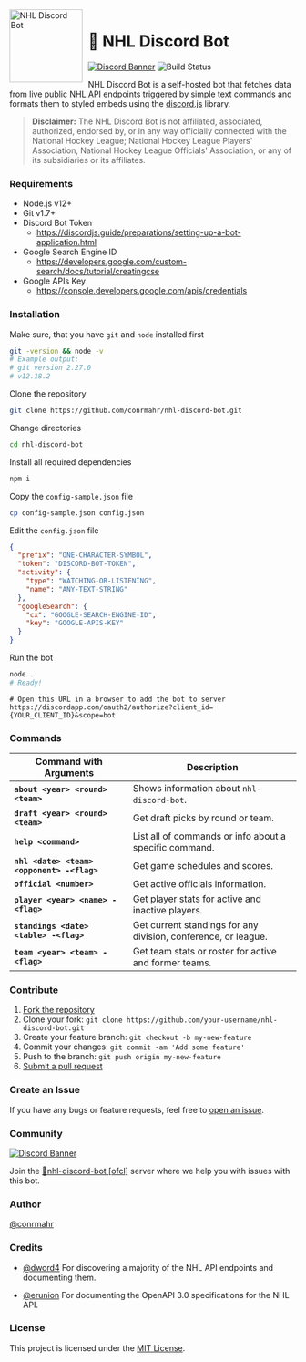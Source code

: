 <img width="128" height="128" align="left" style="float: left; margin: 0 10px 0 0;" alt="NHL Discord Bot" src="https://cdn.discordapp.com/avatars/535203406592344067/1473d566732ea6ffd24d02be45af8b21.png">  

# :ice_hockey: NHL Discord Bot

[![Discord Banner](https://discordapp.com/api/guilds/499434832124837889/widget.png?style=shield)](https://discord.gg/92UtjGs)
![Build Status](https://github.com/conrmahr/nhl-discord-bot/workflows/build/badge.svg)


NHL Discord Bot is a self-hosted bot that fetches data from live public [NHL API](https://github.com/erunion/sport-api-specifications/tree/master/nhl) endpoints triggered by simple text commands and formats them to styled embeds using the [discord.js](https://github.com/discordjs/discord.js) library.
>**Disclaimer:** The NHL Discord Bot is not affiliated, associated, authorized, endorsed by, or in any way officially connected with the National Hockey League; National Hockey League Players' Association, National Hockey League Officials' Association, or any of its subsidiaries or its affiliates.

### Requirements

- Node.js v12+
- Git v1.7+
- Discord Bot Token
	- https://discordjs.guide/preparations/setting-up-a-bot-application.html
- Google Search Engine ID
	- https://developers.google.com/custom-search/docs/tutorial/creatingcse
- Google APIs Key
	- https://console.developers.google.com/apis/credentials

### Installation

Make sure, that you have `git` and `node` installed first
```sh
git -version && node -v
# Example output:
# git version 2.27.0
# v12.18.2
```

Clone the repository
```sh
git clone https://github.com/conrmahr/nhl-discord-bot.git
```

Change directories
```sh
cd nhl-discord-bot
```

Install all required dependencies
```sh
npm i
```

Copy the `config-sample.json` file
```sh
cp config-sample.json config.json
```

Edit the `config.json` file
```json
{
  "prefix": "ONE-CHARACTER-SYMBOL",
  "token": "DISCORD-BOT-TOKEN",
  "activity": {
    "type": "WATCHING-OR-LISTENING",
    "name": "ANY-TEXT-STRING"
  },
  "googleSearch": {
    "cx": "GOOGLE-SEARCH-ENGINE-ID",
    "key": "GOOGLE-APIS-KEY"
  }
}
```

Run the bot
```sh
node .
# Ready!
```

```
# Open this URL in a browser to add the bot to server
https://discordapp.com/oauth2/authorize?client_id={YOUR_CLIENT_ID}&scope=bot
```

### Commands

| Command with Arguments                | Description |
| ------------------------------------- | ------------------------------------- |
|**`about <year> <round> <team>`** | Shows information about `nhl-discord-bot`.|
|**`draft <year> <round> <team>`** | Get draft picks by round or team.|
|**`help <command>`** | List all of commands or info about a specific command.|
|**`nhl <date> <team> <opponent> -<flag>`** | Get game schedules and scores.|
|**`official <number>`** | Get active officials information.|
|**`player <year> <name> -<flag>`** | Get player stats for active and inactive players.|
|**`standings <date> <table> -<flag>`** | Get current standings for any division, conference, or league.|
|**`team <year> <team> -<flag>`** | Get team stats or roster for active and former teams.|

### Contribute

1. [Fork the repository](https://github.com/conrmahr/nhl-discord-bot/fork)
2. Clone your fork: `git clone https://github.com/your-username/nhl-discord-bot.git`
3. Create your feature branch: `git checkout -b my-new-feature`
4. Commit your changes: `git commit -am 'Add some feature'`
5. Push to the branch: `git push origin my-new-feature`
6. [Submit a pull request](https://github.com/conrmahr/nhl-discord-bot/compare)

### Create an Issue

If you have any bugs or feature requests, feel free to [open an issue](https://github.com/conrmahr/nhl-discord-bot/issues/new/choose).

### Community

[![Discord Banner](https://discordapp.com/api/guilds/499434832124837889/widget.png?style=banner2)](https://discord.gg/92UtjGs)

Join the [🏒nhl-discord-bot [ofcl]](https://discord.gg/92UtjGs) server where we help you with issues with this bot.

### Author

[@conrmahr](https://github.com/conrmahr)

### Credits

- [@dword4](https://github.com/dword4) For discovering a majority of the NHL API endpoints and documenting them.

- [@erunion](https://github.com/erunion) For documenting the OpenAPI 3.0 specifications for the NHL API.

### License

This project is licensed under the [MIT License](https://github.com/conrmahr/nhl-discord-bot/blob/master/LICENSE).